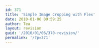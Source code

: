 ```yaml
---
id: 371
title: 'Simple Image Cropping with Flex'
date: 2010-01-06 09:59:25
author: Tea
layout: revision
guid: '/2010/01/06/370-revision/'
permalink: '/?p=371'
---
```


